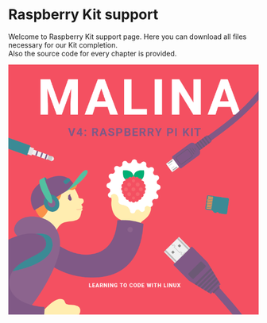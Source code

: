 # Raspberry Kit support
Welcome to Raspberry Kit support page. Here you can download all files necessary for our Kit completion.   
Also the source code for every chapter is provided.   

![Image](/images/title.png)   
